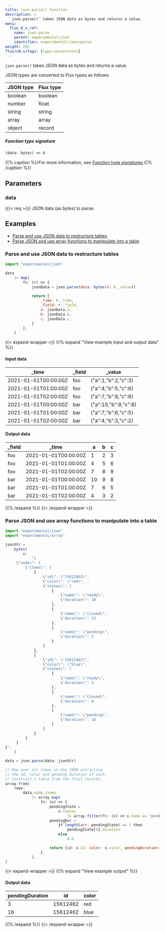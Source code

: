 ```yaml
---
title: json.parse() function
description: >
  `json.parse()` takes JSON data as bytes and returns a value.
menu:
  flux_0_x_ref:
    name: json.parse
    parent: experimental/json
    identifier: experimental/json/parse
weight: 201
flux/v0.x/tags: [type-conversions]
---
```


<!------------------------------------------------------------------------------

IMPORTANT: This page was generated from comments in the Flux source code. Any
edits made directly to this page will be overwritten the next time the
documentation is generated. 

To make updates to this documentation, update the function comments above the
function definition in the Flux source code:

https://github.com/influxdata/flux/blob/master/stdlib/experimental/json/json.flux#L136-L136

Contributing to Flux: https://github.com/influxdata/flux#contributing
Fluxdoc syntax: https://github.com/influxdata/flux/blob/master/docs/fluxdoc.md

------------------------------------------------------------------------------->

`json.parse()` takes JSON data as bytes and returns a value.

JSON types are converted to Flux types as follows:

| JSON type | Flux type |
| --------- | --------- |
| boolean   | boolean   |
| number    | float     |
| string    | string    |
| array     | array     |
| object    | record    |

##### Function type signature

```js
(data: bytes) => A
```

{{% caption %}}For more information, see [Function type signatures](/flux/v0.x/function-type-signatures/).{{% /caption %}}

## Parameters

### data
({{< req >}})
JSON data (as bytes) to parse.




## Examples

- [Parse and use JSON data to restructure tables](#parse-and-use-json-data-to-restructure-tables)
- [Parse JSON and use array functions to manipulate into a table](#parse-json-and-use-array-functions-to-manipulate-into-a-table)

### Parse and use JSON data to restructure tables

```js
import "experimental/json"

data
    |> map(
        fn: (r) => {
            jsonData = json.parse(data: bytes(v: r._value))

            return {
                _time: r._time,
                _field: r._field,
                a: jsonData.a,
                b: jsonData.b,
                c: jsonData.c,
            }
        },
    )

```

{{< expand-wrapper >}}
{{% expand "View example input and output data" %}}

#### Input data

| _time                | _field  | _value               |
| -------------------- | ------- | -------------------- |
| 2021-01-01T00:00:00Z | foo     | {"a":1,"b":2,"c":3}  |
| 2021-01-01T01:00:00Z | foo     | {"a":4,"b":5,"c":6}  |
| 2021-01-01T02:00:00Z | foo     | {"a":7,"b":8,"c":9}  |
| 2021-01-01T00:00:00Z | bar     | {"a":10,"b":9,"c":8} |
| 2021-01-01T01:00:00Z | bar     | {"a":7,"b":6,"c":5}  |
| 2021-01-01T02:00:00Z | bar     | {"a":4,"b":3,"c":2}  |


#### Output data

| _field  | _time                | a  | b  | c  |
| ------- | -------------------- | -- | -- | -- |
| foo     | 2021-01-01T00:00:00Z | 1  | 2  | 3  |
| foo     | 2021-01-01T01:00:00Z | 4  | 5  | 6  |
| foo     | 2021-01-01T02:00:00Z | 7  | 8  | 9  |
| bar     | 2021-01-01T00:00:00Z | 10 | 9  | 8  |
| bar     | 2021-01-01T01:00:00Z | 7  | 6  | 5  |
| bar     | 2021-01-01T02:00:00Z | 4  | 3  | 2  |

{{% /expand %}}
{{< /expand-wrapper >}}

### Parse JSON and use array functions to manipulate into a table

```js
import "experimental/json"
import "experimental/array"

jsonStr =
    bytes(
        v:
            "{
     \"node\": {
         \"items\": [
             {
                 \"id\": \"15612462\",
                 \"color\": \"red\",
                 \"states\": [
                     {
                         \"name\": \"ready\",
                         \"duration\": 10
                     },
                     {
                         \"name\": \"closed\",
                         \"duration\": 13
                     },
                     {
                         \"name\": \"pending\",
                         \"duration\": 3
                     }
                 ]
             },
             {
                 \"id\": \"15612462\",
                 \"color\": \"blue\",
                 \"states\": [
                     {
                         \"name\": \"ready\",
                         \"duration\": 5
                     },
                     {
                         \"name\": \"closed\",
                         \"duration\": 0
                     },
                     {
                         \"name\": \"pending\",
                         \"duration\": 16
                     }
                 ]
             }
         ]
     }
}",
    )

data = json.parse(data: jsonStr)

// Map over all items in the JSON extracting
// the id, color and pending duration of each.
// Construct a table from the final records.
array.from(
    rows:
        data.node.items
            |> array.map(
                fn: (x) => {
                    pendingState =
                        x.states
                            |> array.filter(fn: (x) => x.name == "pending")
                    pendingDur =
                        if length(arr: pendingState) == 1 then
                            pendingState[0].duration
                        else
                            0.0

                    return {id: x.id, color: x.color, pendingDuration: pendingDur}
                },
            ),
)

```

{{< expand-wrapper >}}
{{% expand "View example output" %}}

#### Output data

| pendingDuration  | id       | color  |
| ---------------- | -------- | ------ |
| 3                | 15612462 | red    |
| 16               | 15612462 | blue   |

{{% /expand %}}
{{< /expand-wrapper >}}
